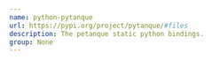 ```yaml
---
name: python-pytanque
url: https://pypi.org/project/pytanque/#files
description: The petanque static python bindings.
group: None
---
```


